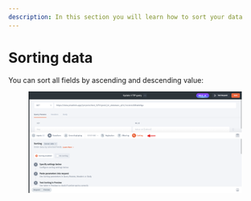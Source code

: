 ```yaml
---
description: In this section you will learn how to sort your data
---
```


# Sorting data

You can sort all fields by ascending and descending value:

<figure><img src="../../../.gitbook/assets/image (978).png" alt=""><figcaption></figcaption></figure>
